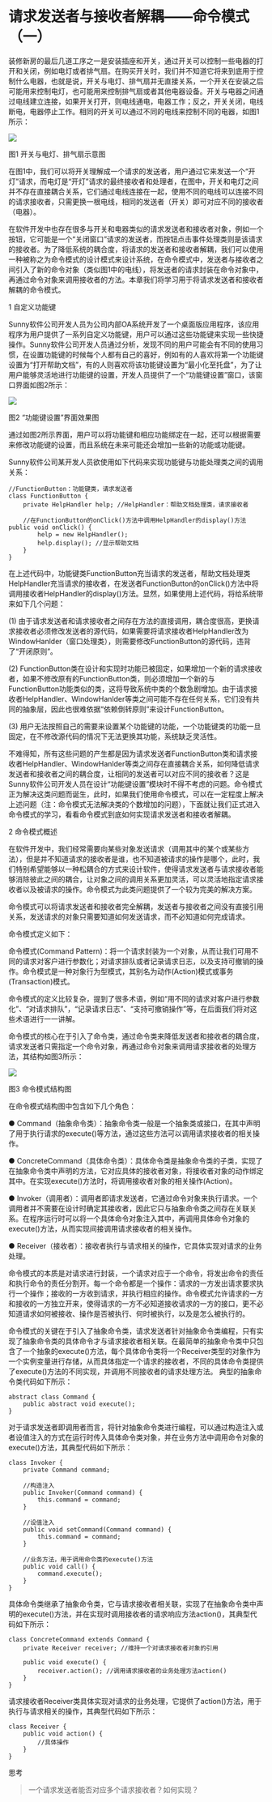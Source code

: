 # 请求发送者与接收者解耦——命令模式（一）

装修新房的最后几道工序之一是安装插座和开关，通过开关可以控制一些电器的打开和关闭，例如电灯或者排气扇。在购买开关时，我们并不知道它将来到底用于控制什么电器，也就是说，开关与电灯、排气扇并无直接关系，一个开关在安装之后可能用来控制电灯，也可能用来控制排气扇或者其他电器设备。开关与电器之间通过电线建立连接，如果开关打开，则电线通电，电器工作；反之，开关关闭，电线断电，电器停止工作。相同的开关可以通过不同的电线来控制不同的电器，如图1所示：

![](http://img.my.csdn.net/uploads/201304/15/1366033382_9782.jpg)

图1 开关与电灯、排气扇示意图

在图1中，我们可以将开关理解成一个请求的发送者，用户通过它来发送一个“开灯”请求，而电灯是“开灯”请求的最终接收者和处理者，在图中，开关和电灯之间并不存在直接耦合关系，它们通过电线连接在一起，使用不同的电线可以连接不同的请求接收者，只需更换一根电线，相同的发送者（开关）即可对应不同的接收者（电器）。

在软件开发中也存在很多与开关和电器类似的请求发送者和接收者对象，例如一个按钮，它可能是一个“关闭窗口”请求的发送者，而按钮点击事件处理类则是该请求的接收者。为了降低系统的耦合度，将请求的发送者和接收者解耦，我们可以使用一种被称之为命令模式的设计模式来设计系统，在命令模式中，发送者与接收者之间引入了新的命令对象（类似图1中的电线），将发送者的请求封装在命令对象中，再通过命令对象来调用接收者的方法。本章我们将学习用于将请求发送者和接收者解耦的命令模式。

1 自定义功能键

Sunny软件公司开发人员为公司内部OA系统开发了一个桌面版应用程序，该应用程序为用户提供了一系列自定义功能键，用户可以通过这些功能键来实现一些快捷操作。Sunny软件公司开发人员通过分析，发现不同的用户可能会有不同的使用习惯，在设置功能键的时候每个人都有自己的喜好，例如有的人喜欢将第一个功能键设置为“打开帮助文档”，有的人则喜欢将该功能键设置为“最小化至托盘”，为了让用户能够灵活地进行功能键的设置，开发人员提供了一个“功能键设置”窗口，该窗口界面如图2所示：

![](http://img.my.csdn.net/uploads/201304/15/1366033417_2468.jpg)

图2  “功能键设置”界面效果图

通过如图2所示界面，用户可以将功能键和相应功能绑定在一起，还可以根据需要来修改功能键的设置，而且系统在未来可能还会增加一些新的功能或功能键。

Sunny软件公司某开发人员欲使用如下代码来实现功能键与功能处理类之间的调用关系：

```
//FunctionButton：功能键类，请求发送者  
class FunctionButton {  
    private HelpHandler help; //HelpHandler：帮助文档处理类，请求接收者  
      
    //在FunctionButton的onClick()方法中调用HelpHandler的display()方法  
public void onClick() {  
        help = new HelpHandler();  
        help.display(); //显示帮助文档  
    }  
}  
```

在上述代码中，功能键类FunctionButton充当请求的发送者，帮助文档处理类HelpHandler充当请求的接收者，在发送者FunctionButton的onClick()方法中将调用接收者HelpHandler的display()方法。显然，如果使用上述代码，将给系统带来如下几个问题：

(1) 由于请求发送者和请求接收者之间存在方法的直接调用，耦合度很高，更换请求接收者必须修改发送者的源代码，如果需要将请求接收者HelpHandler改为WindowHanlder（窗口处理类），则需要修改FunctionButton的源代码，违背了“开闭原则”。

(2) FunctionButton类在设计和实现时功能已被固定，如果增加一个新的请求接收者，如果不修改原有的FunctionButton类，则必须增加一个新的与FunctionButton功能类似的类，这将导致系统中类的个数急剧增加。由于请求接收者HelpHandler、WindowHanlder等类之间可能不存在任何关系，它们没有共同的抽象层，因此也很难依据“依赖倒转原则”来设计FunctionButton。

(3) 用户无法按照自己的需要来设置某个功能键的功能，一个功能键类的功能一旦固定，在不修改源代码的情况下无法更换其功能，系统缺乏灵活性。

不难得知，所有这些问题的产生都是因为请求发送者FunctionButton类和请求接收者HelpHandler、WindowHanlder等类之间存在直接耦合关系，如何降低请求发送者和接收者之间的耦合度，让相同的发送者可以对应不同的接收者？这是Sunny软件公司开发人员在设计“功能键设置”模块时不得不考虑的问题。命令模式正为解决这类问题而诞生，此时，如果我们使用命令模式，可以在一定程度上解决上述问题（注：命令模式无法解决类的个数增加的问题），下面就让我们正式进入命令模式的学习，看看命令模式到底如何实现请求发送者和接收者解耦。
 
2 命令模式概述

在软件开发中，我们经常需要向某些对象发送请求（调用其中的某个或某些方法），但是并不知道请求的接收者是谁，也不知道被请求的操作是哪个，此时，我们特别希望能够以一种松耦合的方式来设计软件，使得请求发送者与请求接收者能够消除彼此之间的耦合，让对象之间的调用关系更加灵活，可以灵活地指定请求接收者以及被请求的操作。命令模式为此类问题提供了一个较为完美的解决方案。

命令模式可以将请求发送者和接收者完全解耦，发送者与接收者之间没有直接引用关系，发送请求的对象只需要知道如何发送请求，而不必知道如何完成请求。

命令模式定义如下：

命令模式(Command Pattern)：将一个请求封装为一个对象，从而让我们可用不同的请求对客户进行参数化；对请求排队或者记录请求日志，以及支持可撤销的操作。命令模式是一种对象行为型模式，其别名为动作(Action)模式或事务(Transaction)模式。

命令模式的定义比较复杂，提到了很多术语，例如“用不同的请求对客户进行参数化”、“对请求排队”，“记录请求日志”、“支持可撤销操作”等，在后面我们将对这些术语进行一一讲解。

命令模式的核心在于引入了命令类，通过命令类来降低发送者和接收者的耦合度，请求发送者只需指定一个命令对象，再通过命令对象来调用请求接收者的处理方法，其结构如图3所示：

![](http://img.my.csdn.net/uploads/201304/15/1366033467_9048.jpg)

图3 命令模式结构图

在命令模式结构图中包含如下几个角色：

● Command（抽象命令类）：抽象命令类一般是一个抽象类或接口，在其中声明了用于执行请求的execute()等方法，通过这些方法可以调用请求接收者的相关操作。

● ConcreteCommand（具体命令类）：具体命令类是抽象命令类的子类，实现了在抽象命令类中声明的方法，它对应具体的接收者对象，将接收者对象的动作绑定其中。在实现execute()方法时，将调用接收者对象的相关操作(Action)。

● Invoker（调用者）：调用者即请求发送者，它通过命令对象来执行请求。一个调用者并不需要在设计时确定其接收者，因此它只与抽象命令类之间存在关联关系。在程序运行时可以将一个具体命令对象注入其中，再调用具体命令对象的execute()方法，从而实现间接调用请求接收者的相关操作。

● Receiver（接收者）：接收者执行与请求相关的操作，它具体实现对请求的业务处理。

命令模式的本质是对请求进行封装，一个请求对应于一个命令，将发出命令的责任和执行命令的责任分割开。每一个命令都是一个操作：请求的一方发出请求要求执行一个操作；接收的一方收到请求，并执行相应的操作。命令模式允许请求的一方和接收的一方独立开来，使得请求的一方不必知道接收请求的一方的接口，更不必知道请求如何被接收、操作是否被执行、何时被执行，以及是怎么被执行的。

命令模式的关键在于引入了抽象命令类，请求发送者针对抽象命令类编程，只有实现了抽象命令类的具体命令才与请求接收者相关联。在最简单的抽象命令类中只包含了一个抽象的execute()方法，每个具体命令类将一个Receiver类型的对象作为一个实例变量进行存储，从而具体指定一个请求的接收者，不同的具体命令类提供了execute()方法的不同实现，并调用不同接收者的请求处理方法。
典型的抽象命令类代码如下所示：

```
abstract class Command {  
    public abstract void execute();  
}  
```

对于请求发送者即调用者而言，将针对抽象命令类进行编程，可以通过构造注入或者设值注入的方式在运行时传入具体命令类对象，并在业务方法中调用命令对象的execute()方法，其典型代码如下所示：

```
class Invoker {  
    private Command command;  
      
    //构造注入  
    public Invoker(Command command) {  
        this.command = command;  
    }  
      
    //设值注入  
    public void setCommand(Command command) {  
        this.command = command;  
    }  
      
    //业务方法，用于调用命令类的execute()方法  
    public void call() {  
        command.execute();  
    }  
}  
```

具体命令类继承了抽象命令类，它与请求接收者相关联，实现了在抽象命令类中声明的execute()方法，并在实现时调用接收者的请求响应方法action()，其典型代码如下所示：

```
class ConcreteCommand extends Command {  
    private Receiver receiver; //维持一个对请求接收者对象的引用  
  
    public void execute() {  
        receiver.action(); //调用请求接收者的业务处理方法action()  
    }  
}  
```

请求接收者Receiver类具体实现对请求的业务处理，它提供了action()方法，用于执行与请求相关的操作，其典型代码如下所示：

```
class Receiver {  
    public void action() {  
        //具体操作  
    }  
}  
```


思考

> 一个请求发送者能否对应多个请求接收者？如何实现？
 
